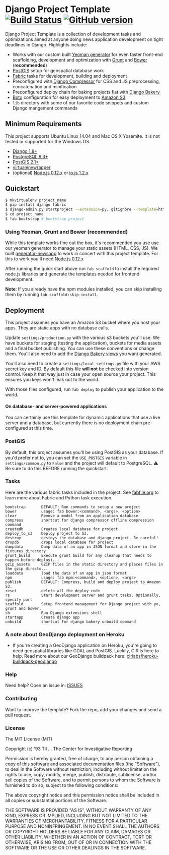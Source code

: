 # Django Project Template [![Build Status](https://secure.travis-ci.org/cirlabs/django-project-template.png?branch=master)](http://travis-ci.org/cirlabs/django-project-template) [![GitHub version](https://badge.fury.io/gh/cirlabs%2Fdjango-project-template.svg)](http://badge.fury.io/gh/cirlabs%2Fdjango-project-template)

Django Project Template is a collection of development tasks and optimizations aimed at anyone doing news application development on tight deadlines in Django. Highlights include:

- Works with our custom built [Yeoman generator](https://github.com/cirlabs/generator-newsapp) for even faster front-end scaffolding, development and optimization with [Grunt](http://gruntjs.com/) and [Bower](http://bower.io/) (__recommended__)
- [PostGIS](http://postgis.net/) setup for geospatial database work
- [Fabric](http://www.fabfile.org/) tasks for development, building and deployment
- Preconfigured with [Django Compressor](http://django-compressor.readthedocs.org/en/latest/) for CSS and JS preprocessing, concatenation and minification
- Preconfigured deploy chain for baking projects flat with [Django Bakery](http://django-bakery.readthedocs.org/en/latest/)
- [Boto](http://docs.pythonboto.org/en/latest/) configuration for easy deployment to [Amazon S3](https://aws.amazon.com/s3/)
- `lib` directory with some of our favorite code snippets and custom Django mangement commands

## Minimum Requirements
This project supports Ubuntu Linux 14.04 and Mac OS X Yosemite. It is not tested or supported for the Windows OS.

- [Django 1.8+](https://www.djangoproject.com/)
- [PostgreSQL 9.3+](http://www.postgresql.org/)
- [PostGIS 2.1+](http://postgis.net/)
- [virtualenvwrapper](http://virtualenvwrapper.readthedocs.org/en/latest/)
- (optional) [Node.js 0.12.x](http://nodejs.org/) or [io.js 1.2.x](https://iojs.org/en/index.html)

## Quickstart
```bash
$ mkvirtualenv project_name
$ pip install django fabric
$ django-admin.py startproject --extension=py,.gitignore --template=https://github.com/sfchronicle/django-project-template/archive/master.zip project_name
$ cd project_name
$ fab bootstrap # bootstrap project
```

### Using Yeoman, Grunt and Bower (__recommended__)
While this template works fine out the box, it's recommended you use use our yeoman generator to manage your static assets (HTML, CSS, JS). We built [generator-newsapp](https://github.com/cirlabs/generator-newsapp) to work in concert with this project template. For this to work you'll need [Node.js 0.12.x](http://nodejs.org/)

After running the quick start above run `fab scaffold` to install the required node.js libraries and generate the templates needed for frontend development.

**Note**: If you already have the npm modules installed, you can skip installing them by running `fab scaffold:skip-install`.

## Deployment
This project assumes you have an Amazon S3 bucket where you host your apps. They are static apps with no database calls.

Update `settings/production.py` with the various s3 buckets you'll use. We have buckets for staging (testing the application), buckets for media assets and a final bucket publishing. You can use these conventions or change them. You'll also need to add the [Django Bakery views](http://django-bakery.readthedocs.org/en/latest/gettingstarted.html#configuration) you want generated.

You'll also need to create a `settings/local_settings.py` file with your AWS secret key and ID. By default this file __will not__ be checked into version control. Keep it that way just in case your open source your project. This ensures you keys won't leak out to the world.

With those files configured, run `fab deploy` to publish your application to the world.

#### On database- and server-powered applications
You can certainly use this template for dynamic applications that use a live server and a database, but currently there is no deployment chain pre-configured at this time.

### PostGIS
By default, this project assumes you'll be using PostGIS as your database. If you'd prefer not to, you can set the `USE_POSTGIS` variable in `settings/common.py` to `False` and the project will default to PostgreSQL. :warning: Be sure to do this BEFORE running the quickstart.

### Tasks
Here are the various fabric tasks included in the project. See [fabfile.org](http://fabfile.org) to learn more about Fabric and Python task execution.

```
bootstrap       DEFAULT: Run commands to setup a new project
bower           usage: fab bower:<command>, <args>, <option>
clear           Remove a model from an application database
compress        shortcut for django compressor offline compression command
createdb        Creates local database for project
deploy_to_s3    Deploy project to S3.
destroy         destoys the database and django project. Be careful!
dropdb          drops local database for project
dumpdata        Dump data of an app in JSON format and store in the fixtures directory
grunt_build     Execute grunt build for any cleanup that needs to happen before deployi...
gzip_assets     GZIP files in the static directory and places files in the gzip directo...
loaddata        load the data of an app in json format
npm             usage: fab npm:<command>, <option>, <args>
publish         DEFAULT: Compress, build and deploy project to Amazon S3.
reset           delete all the deploy code
rs              Start development server and grunt tasks. Optionally, specify port
scaffold        Setup frontend management for Django project with yo, grunt and bower.
sh              Run Django extensions shell
startapp        Create django app
unbuild         shortcut for django bakery unbuild command
```

### A note about GeoDjango deployment on Heroku
- If you're creating a GeoDjango application on Heroku, you're going to need geospatial libraries like GDAL and PostGIS. Luckily, CIR is here to help. Read more about our GeoDjango buildpack here: [cirlabs/heroku-buildpack-geodjango](https://github.com/cirlabs/heroku-buildpack-geodjango)

### Help
Need help? Open an issue in: [ISSUES](https://github.com/cirlabs/django-project-template/issues)

### Contributing
Want to improve the template? Fork the repo, add your changes and send a pull request.

### License
The MIT License (MIT)

Copyright (c) '93 Til ... The Center for Investigative Reporting

Permission is hereby granted, free of charge, to any person obtaining a copy
of this software and associated documentation files (the "Software"), to deal
in the Software without restriction, including without limitation the rights
to use, copy, modify, merge, publish, distribute, sublicense, and/or sell
copies of the Software, and to permit persons to whom the Software is
furnished to do so, subject to the following conditions:

The above copyright notice and this permission notice shall be included in all
copies or substantial portions of the Software.

THE SOFTWARE IS PROVIDED "AS IS", WITHOUT WARRANTY OF ANY KIND, EXPRESS OR
IMPLIED, INCLUDING BUT NOT LIMITED TO THE WARRANTIES OF MERCHANTABILITY,
FITNESS FOR A PARTICULAR PURPOSE AND NONINFRINGEMENT. IN NO EVENT SHALL THE
AUTHORS OR COPYRIGHT HOLDERS BE LIABLE FOR ANY CLAIM, DAMAGES OR OTHER
LIABILITY, WHETHER IN AN ACTION OF CONTRACT, TORT OR OTHERWISE, ARISING FROM,
OUT OF OR IN CONNECTION WITH THE SOFTWARE OR THE USE OR OTHER DEALINGS IN THE
SOFTWARE.
